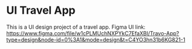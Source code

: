 # UI Travel App
This is a UI design project of a travel app.
Figma UI link: https://www.figma.com/file/w1cPLMUchNXPYkC7EfaXBl/Travo-App?type=design&node-id=0%3A1&mode=design&t=C4YO3hn31b6KG821-1
